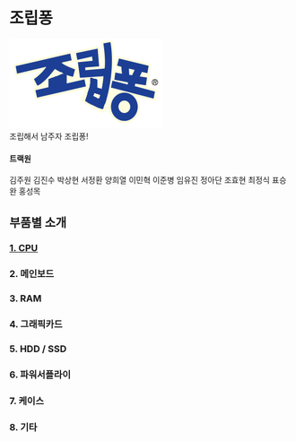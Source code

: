 # 조립퐁
![로고](static/logo.png)  
조립해서 남주자 조립퐁!

#### 트랙원
김주원 김진수 박상현 서정환 양희열 이민혁 이준병 임유진 정아단 조효현 최정식 표승완 홍성목
## 부품별 소개
### [1. CPU](parts/CPU.md)
### 2. 메인보드
### 3. RAM
### 4. 그래픽카드
### 5. HDD / SSD
### 6. 파워서플라이
### 7. 케이스
### 8. 기타